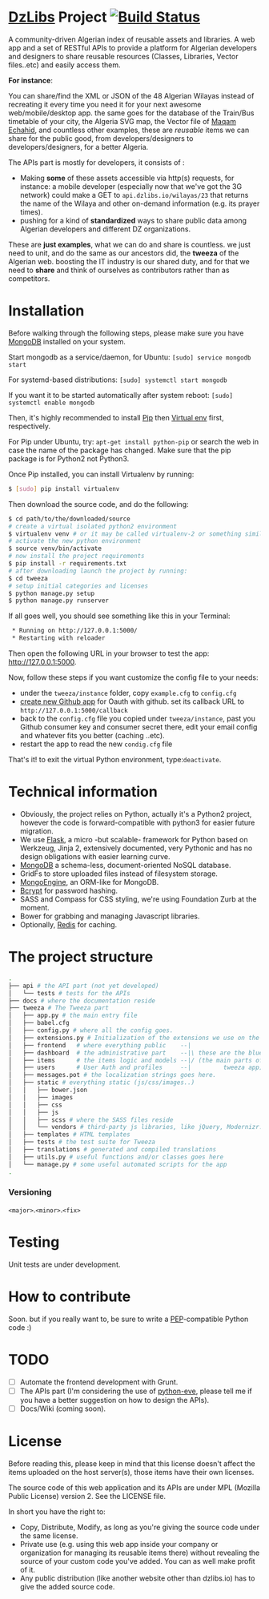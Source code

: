 [DzLibs](http://dzlibs.io/) Project [![Build Status](https://travis-ci.org/01walid/dzlibs.png?branch=master)](https://travis-ci.org/01walid/dzlibs)
===========================

A community-driven Algerian index of reusable assets and libraries. A web app and a set of RESTful APIs to provide a platform for Algerian developers and designers to share reusable resources (Classes, Libraries, Vector files..etc) and easily access them. 

**For instance**:

You can share/find the XML or JSON of the 48 Algerian Wilayas instead of recreating it every time you need it for your next awesome web/mobile/desktop app. the same goes for the database of the Train/Bus timetable of your city, the Algeria SVG map, the Vector file of [Maqam Echahid](http://en.wikipedia.org/wiki/Maqam_Echahid), and countless other examples, these are *reusable* items we can share for the public good, from developers/designers to developers/designers, for a better Algeria.

The APIs part is mostly for developers, it consists of :

* Making **some** of these assets accessible via http(s) requests, for instance: a mobile developer (especially now that we've got the 3G network) could make a GET to `api.dzlibs.io/wilayas/23` that returns the name of the Wilaya and other on-demand information (e.g. its prayer times).
* pushing for a kind of **standardized** ways to share public data among Algerian developers and different DZ organizations.

These are **just examples**, what we can do and share is countless. we just need to unit, and do the same as our ancestors did, the **tweeza** of the Algerian web. boosting the IT industry is our shared duty, and for that we need to **share** and think of ourselves as contributors rather than as competitors.

# Installation

Before walking through the following steps, please make sure you have [MongoDB](http://www.mongodb.org/) installed on your system.

Start mongodb as a service/daemon, for Ubuntu:
`[sudo] service mongodb start`

For systemd-based distributions:
`[sudo] systemctl start mongodb`

If you want it to be started automatically after system reboot:
`[sudo] systemctl enable mongodb`

Then, it's highly recommended to install [Pip](https://pypi.python.org/pypi/pip) then [Virtual env](https://pypi.python.org/pypi/virtualenv) 
first, respectively.

For Pip under Ubuntu, try: `apt-get install python-pip` or search the web in case the name of the package has changed. Make sure that the pip package is for Python2 not Python3.

Once Pip installed, you can install Virtualenv by running:

```bash
$ [sudo] pip install virtualenv
```

Then download the source code, and do the following:

```bash
$ cd path/to/the/downloaded/source
# create a virtual isolated python2 environment
$ virtualenv venv # or it may be called virtualenv-2 or something similar...
# activate the new python environment
$ source venv/bin/activate
# now install the project requirements
$ pip install -r requirements.txt
# after downloading launch the project by running:
$ cd tweeza
# setup initial categories and licenses
$ python manage.py setup
$ python manage.py runserver
```

If all goes well, you should see something like this in your Terminal:

```bash
 * Running on http://127.0.0.1:5000/
 * Restarting with reloader
```

Then open the following URL in your browser to test the app: http://127.0.0.1:5000.

Now, follow these steps if you want customize the config file to your needs:
* under the `tweeza/instance` folder, copy `example.cfg` to `config.cfg`
* [create new Github app](https://github.com/settings/applications/new) for Oauth with github. set its callback URL to `http://127.0.0.1:5000/callback`
* back to the `config.cfg` file you copied under `tweeza/instance`, past you Github consumer key and consumer secret there, edit your email config and whatever fits you better (caching ..etc).
* restart the app to read the new `condig.cfg` file

That's it! to exit the virtual Python environment, type:`deactivate`.

# Technical information

* Obviously, the project relies on Python, actually it's a Python2 project, however the code is forward-compatible with python3 for easier future migration.
* We use [Flask](http://flask.pocoo.org/), a micro -but scalable- framework for Python based on Werkzeug, Jinja 2, extensively documented, very Pythonic and has no design obligations with easier learning curve.
* [MongoDB](http://www.mongodb.org) a schema-less, document-oriented NoSQL database.
* GridFs to store uploaded files instead of filesystem storage.
* [MongoEngine](http://mongoengine.org/), an ORM-like for MongoDB.
* [Bcrypt](http://en.wikipedia.org/wiki/Bcrypt) for password hashing.
* SASS and Compass for CSS styling, we're using Foundation Zurb at  the moment.
* Bower for grabbing and managing Javascript libraries.
* Optionally, [Redis](http://redis.io/) for caching.

# The project structure

```bash
.
├── api # the API part (not yet developed)
│   └── tests # tests for the APIs
├── docs # where the documentation reside
├── tweeza # The Tweeza part 
│   ├── app.py # the main entry file
│   ├── babel.cfg
│   ├── config.py # where all the config goes.
│   ├── extensions.py # Initialization of the extensions we use on the project
│   ├── frontend   # where everything public    --|
│   ├── dashboard  # the administrative part    --|\ these are the blueprints
│   ├── items      # the items logic and models --|/ (the main parts of the
│   ├── users      # User Auth and profiles     --|         tweeza app)
│   ├── messages.pot # the localization strings goes here.
│   ├── static # everything static (js/css/images..)
│   │   ├── bower.json
│   │   ├── images
│   │   ├── css
│   │   ├── js
│   │   ├── scss # where the SASS files reside
│   │   └── vendors # third-party js libraries, like jQuery, Modernizr... etc
│   ├── templates # HTML templates
│   ├── tests # the test suite for Tweeza
│   ├── translations # generated and compiled translations
│   ├── utils.py # useful functions and/or classes goes here
│   └── manage.py # some useful automated scripts for the app
.
```

### Versioning 

`<major>`.`<minor>`.`<fix>`


# Testing

Unit tests are under development.

# How to contribute

Soon. but if you really want to, be sure to write a [PEP](http://www.python.org/dev/peps/pep-0008)-compatible Python code :)

# TODO

- ☐ Automate the frontend development with Grunt.
- ☐ The APIs part (I'm considering the use of [python-eve](http://python-eve.org/), please tell me if you have a better suggestion on how to design the APIs).
- ☐ Docs/Wiki (coming soon).


# License

Before reading this, please keep in mind that this license doesn't affect the items uploaded on the host server(s), those items have their own licenses.

The source code of this web application and its APIs are under MPL (Mozilla Public License) version 2. See the LICENSE file.

In short you have the right to:

* Copy, Distribute, Modify, as long as you're giving the source code under the same license.
* Private use (e.g. using this web app inside your company or organization for managing its reusable items there) without revealing the source of your custom code you've added. You can as well make profit of it.
* Any public distribution (like another website other than dzlibs.io) has to give the added source code.